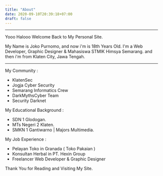 ```yaml
---
title: "About"
date: 2020-09-10T20:39:18+07:00
draft: false
---
```


---

Yooo Halooo Welcome Back to My Personal Site.

My Name is Joko Purnomo, and now i'm is 18th Years Old. I'm a Web Developer, Graphic Designer & Mahasiswa STMIK Himsya Semarang. and then i'm from Klaten City, Jawa Tengah.

---

My Community :

- KlatenSec
- Jogja Cyber Security
- Semarang Informatics Crew
- DarkMythsCyber Team
- Security Darknet

My Educational Background :

- SDN 1 Glodogan.
- MTs Negeri 2 Klaten.
- SMKN 1 Gantiwarno | Majors Multimedia.

My Job Experience :

- Pelayan Toko in Granada ( Toko Pakaian )
- Konsultan Herbal in PT. Hexin Group
- Freelancer Web Developer & Graphic Designer

Thank You for Reading and Visiting My Site.
